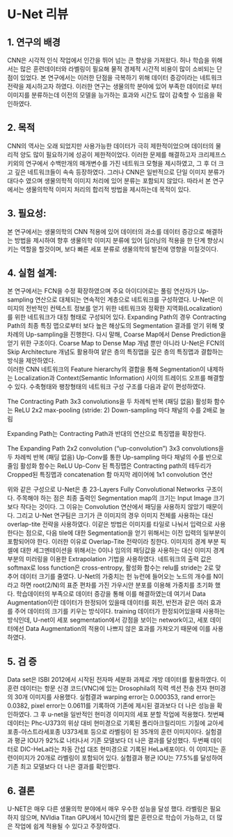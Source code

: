 # U-Net 리뷰

                                                                               

## 1. 연구의 배경

CNN은 시각적 인식 작업에서 인간을 뛰어 넘는 큰 향상을 가져왔다.
허나 학습을 위해서는 많은 훈련데이터와 라벨링이 필요해 물적 경제적 시간적 비용이 많이 소비되는 단점이 있었다.
본 연구에서는 이러한 단점을 극복하기 위해 데이터 증강이라는 네트워크 전략을 제시하고자 하였다.
이러한 연구는 생물의학 분야에 있어 부족한 데이터로 부터 이미지를 분류하는데 이전의 모델을 능가하는 효과와 시간도 많이 감축할 수 있음을 확인하였다. 



## 2. 목적

CNN의 역사는 오래 되었지만 사용가능한 데이터가 극히 제한적이었으며 데이터의 물리적 양도 많이 필요하기에 성공이 제한적이었다.
이러한 문제를 해결하고자 크리제프스키외의 연구에서 수백만개의 매개변수를 가진 네트워크 모형을 제시하였고, 그 후 더 크고 깊은 네트워크들이 속속 등장하였다.
그러나 CNN은 일반적으로 단일 이미지 분류가  대다수 였으며 생물의학적 이미지 처리에 있어 분류는 포함되지 않았다.
따라서 본 연구에서는 생물의학적 이미지 처리의 합리적 방법을 제시하는데 목적이 있다.



## 3. 필요성:

본 연구에서는 생물의학의  CNN 적용에 있어 데이터의 과소를 데이터 증강으로 해결하는 방법을 제시하여 향후 생물의학 이미지 분류에 있어 딥러닝의 적용을 한 단계 향상시키는 역할을 할것이며, 보다 빠른 세포 분류로 생물의학의 발전에 영향을 미칠것이다.


## 4. 실험 설계:
 
본 연구에서는 FCN을 수정 확장하였으며 주요 아이디어로는 풀링 연산자가 Up-sampling 연산으로 대체되는 연속적인 계층으로 네트워크를 구성하였다.
U-Net은 이미지의 전반적인 컨텍스트 정보를 얻기 위한 네트워크와 정확한 지역화(Localization)를 위한 네트워크가 대칭 형태로 구성되어 있다.
Expanding Path의 경우 Contracting Path의 최종 특징 맵으로부터 보다 높은 해상도의 Segmentation 결과를 얻기 위해 몇 차례의 Up-sampling을 진행한다.
다시 말해, Coarse Map에서 Dense Prediction을 얻기 위한 구조이다.                                                           Coarse Map to Dense Map 개념 뿐만 아니라 U-Net은 FCN의 Skip Architecture 개념도 활용하여 얕은 층의 특징맵을 깊은 층의 특징맵과 결합하는 방식을 제안하였다.                      
이러한 CNN 네트워크의 Feature hierarchy의 결합을 통해 Segmentation이 내제하는 Localization과 Context(Semantic Information) 사이의 트레이드 오프를 해결할 수 있다. 
수축형태와 팽창형태의 네트워크 구성 구조를 다음과 같이 편성하였다.  
 
 The Contracting Path
3x3 convolutions을 두 차례씩 반복 (패딩 없음)
활성화 함수는 ReLU
2x2 max-pooling (stride: 2)
Down-sampling 마다 채널의 수를 2배로 늘림

Expanding Path는 Contracting Path과 반대의 연산으로 특징맵을 확장한다.

The Expanding Path
2x2 convolution (“up-convolution”)
3x3 convolutions을 두 차례씩 반복 (패딩 없음)
Up-Conv를 통한 Up-sampling 마다 채널의 수를 반으로 줄임
활성화 함수는 ReLU
Up-Conv 된 특징맵은 Contracting path의 테두리가 Cropped된 특징맵과 concatenation 함
마지막 레이어에 1x1 convolution 연산

위와 같은 구성으로 U-Net은 총 23-Layers Fully Convolutional Networks 구조이다.
주목해야 하는 점은 최종 출력인 Segmentation map의 크기는 Input Image 크기보다 작다는 것이다. 
그 이유는 Convolution 연산에서 패딩을 사용하지 않았기 때문이다.
그리고 U-Net 연구팀은 크기가 큰 이미지의 경우 이미지 전체를 사용하는 대신 overlap-tite 전략을 사용하였다.
이같은 방법은 이미지를 타일로 나눠서 입력으로 사용한다는 점으로, 다음 tile에 대한 Segmentation을 얻기 위해서는 이전 입력의 일부분이 포함되어야 한다. 
이러한 이유로 Overlap-Tite 전략이라 칭한다.
이미지의 경계 부분 픽셀에 대한 세그멘테이션을 위해서는 0이나 임의의 패딩값을 사용하는 대신 이미지 경계 부분의 미러링을 이용한 Extrapolation 기법을 사용하였다.
네트워크의 출력 값은 softmax로 loss function은 cross-entropy, 활성화 함수는 relu를 stride는 2로 맞추어 데이터 크기를 줄였다.
U-Net의 가중치는 헌 뉴런에 들어오는 노드의 개수를 N이라고 하면 root(2/N)의 표준 편차를 가진 가우시안 분포를 이용해 가중치를 초기화 했다.
학습데이터의 부족으로 데이터 증강을 통해 이를 해결하였는데 여기서  Data Augmentation이란 데이터가 한정되어 있을때 데이터를 회전, 반전과 같은 여러 효과를 주어 데이터의 크기를 키우는 방식이다. 
training 데이터가 한정되어있을때 사용하는 방식인데, U-net이 세포 segmentation에서 강점을 보이는 network이고, 세포 데이터에선 Data Augmentation의 적용이 나쁘지 않은 효과를 가져오기 때문에 이를 사용하였다.


## 5. 검 증

Data set은 ISBI 2012에서 시작된 전자파 세분화 과제로 개방 데이터를 활용하였다.
이 훈련 데이터는 항문 신경 코드(VNC)에 있는 Drosophila의 직력 섹션 전송 전자 현미경의 30개 이미지를 사용했다.
실험결과 warping error는 0.000353, rand error는 0.0382, pixel error는 0.0611를 기록하여 기존에 제시된 결과보다 더 나은 성능을 확인하였다.
그 후 u-net을 일반적인 현미경 이미지의 세포 분할 작업에 적용했다.
첫번째 데이터는 Phc-U373의 위상 대비 현미경으로 기록된 폴리아크릴리미드 기질에 교아세포종-아스트라세포종 U373세포 등으로 라벨링이 된 35개의 훈련 이미지이다.
실험결과 평균 IOU가 92%로 나타나서 기존 모델보다 더 나은 결과를 달성했다.
두번째 데이터로 DIC-HeLa라는 차동 간섭 대조 현미경으로 기록된 HeLa세포이다.
이 이미지는 훈련이미지가 20개로 라벨링이 포함되어 있다.
실험결과 평균 IOU는 77.5%를 달성하여 기존 최고 모델보다 더 나은 결과를 확인했다.

## 6. 결론 

U-NET은 매우 다른 생물의학 분야에서 매우 우수한 성능을 달성 했다.
라벨링은 필요하지 않으며, NVIdia Titan GPU에서 10시간의 짧은 훈련으로 학습이 가능하고, 더 많은 작업에 쉽게 적용될 수 있다고 주장하였다.
 
